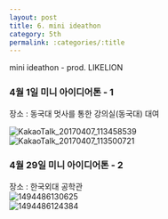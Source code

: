 ```yaml
---
layout: post
title: 6. mini ideathon
category: 5th
permalink: :categories/:title
---
```


mini ideathon - prod. LIKELION  


### 4월 1일 미니 아이디어톤 - 1

장소 : 동국대 멋사를 통한 강의실(동국대) 대여

![KakaoTalk_20170407_113458539](https://user-images.githubusercontent.com/30469948/99148097-2d95b500-26c9-11eb-893f-54a3e2be8fbd.jpg)  
![KakaoTalk_20170407_113500721](https://user-images.githubusercontent.com/30469948/99148103-35555980-26c9-11eb-8353-b56a821a40c7.jpg)  


### 4월 29일 미니 아이디어톤 - 2

장소 : 한국외대 공학관  
![1494486130625](https://user-images.githubusercontent.com/30469948/99148100-2ff80f00-26c9-11eb-896d-ad2a559e578f.jpg)  
![1494486124384](https://user-images.githubusercontent.com/30469948/99148102-34242c80-26c9-11eb-8b1d-01646aa1d11f.jpg)  